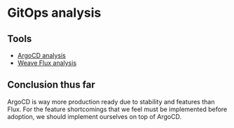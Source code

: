 # GitOps analysis

## Tools
* [ArgoCD analysis](gitops/argocd.md)
* [Weave Flux analysis](gitops/workflow.md)

## Conclusion thus far
ArgoCD is way more production ready due to stability and features than Flux.
For the feature shortcomings that we feel must be implemented before adoption, we should implement ourselves on top of ArgoCD.
